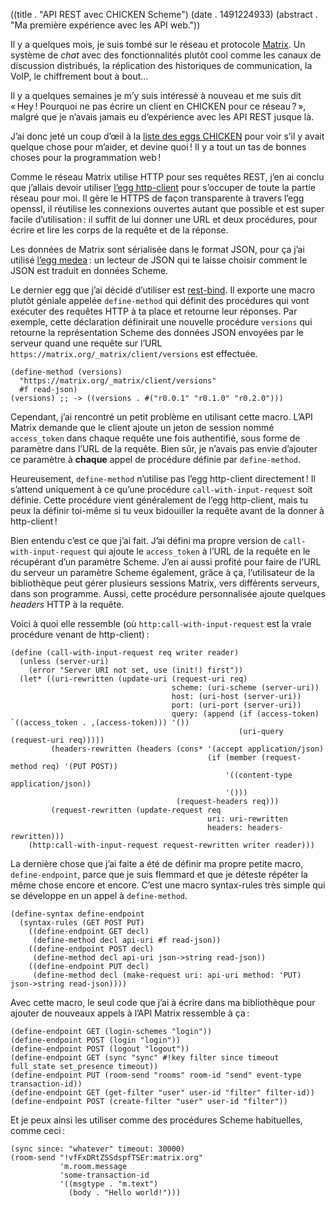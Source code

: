 ((title . "API REST avec CHICKEN Scheme")
 (date . 1491224933)
 (abstract . "Ma première expérience avec les API web."))

Il y a quelques mois, je suis tombé sur le réseau et protocole [Matrix][matrix].
Un système de *chat* avec des fonctionnalités plutôt cool comme les canaux de discussion distribués, la réplication des historiques de communication, la VoIP, le chiffrement bout à bout…

Il y a quelques semaines je m’y suis intéressé à nouveau et me suis dit « Hey ! Pourquoi ne pas écrire un client en CHICKEN pour ce réseau ? », malgré que je n’avais jamais eu d’expérience avec les API REST jusque là.

J’ai donc jeté un coup d’œil à la [liste des eggs CHICKEN][eggindex] pour voir s’il y avait quelque chose pour m’aider, et devine quoi ! Il y a tout un tas de bonnes choses pour la programmation web !

Comme le réseau Matrix utilise HTTP pour ses requêtes REST, j’en ai conclu que j’allais devoir utiliser [l’egg http-client][http-client] pour s’occuper de toute la partie réseau pour moi. Il gère le HTTPS de façon transparente à travers l’egg openssl, il réutilise les connexions ouvertes autant que possible et est super facile d’utilisation : il suffit de lui donner une URL et deux procédures, pour écrire et lire les corps de la requête et de la réponse.

Les données de Matrix sont sérialisée dans le format JSON, pour ça j’ai utilisé [l’egg medea][medea] : un lecteur de JSON qui te laisse choisir comment le JSON est traduit en données Scheme.

Le dernier egg que j’ai décidé d’utiliser est [rest-bind][rest-bind]. Il exporte une macro plutôt géniale appelée `define-method` qui définit des procédures qui vont exécuter des requêtes HTTP à ta place et retourne leur réponses. Par exemple, cette déclaration définirait une nouvelle procédure `versions` qui retourne la représentation Scheme des données JSON envoyées par le serveur quand une requête sur l’URL `https://matrix.org/_matrix/client/versions` est effectuée.

    (define-method (versions)
      "https://matrix.org/_matrix/client/versions"
      #f read-json)
    (versions) ;; -> ((versions . #("r0.0.1" "r0.1.0" "r0.2.0")))

Cependant, j’ai rencontré un petit problème en utilisant cette macro. L’API Matrix demande que le client ajoute un jeton de session nommé `access_token` dans chaque requête une fois authentifié, sous forme de paramètre dans l’URL de la requête. Bien sûr, je n’avais pas envie d’ajouter ce paramètre à **chaque** appel de procédure définie par `define-method`.

Heureusement, `define-method` n’utilise pas l’egg http-client directement ! Il s’attend uniquement à ce qu’une procédure `call-with-input-request` soit définie. Cette procédure vient généralement de l’egg http-client, mais tu peux la définir toi-même si tu veux bidouiller la requête avant de la donner à http-client !

Bien entendu c’est ce que j’ai fait. J’ai défini ma propre version de `call-with-input-request` qui ajoute le `access_token` à l’URL de la requête en le récupérant d’un paramètre Scheme. J’en ai aussi profité pour faire de l’URL du serveur un paramètre Scheme également, grâce à ça, l’utilisateur de la bibliothèque peut gérer plusieurs sessions Matrix, vers différents serveurs, dans son programme. Aussi, cette procédure personnalisée ajoute quelques *headers* HTTP à la requête.

Voici à quoi elle ressemble (où `http:call-with-input-request` est la vraie procédure venant de http-client) :

    (define (call-with-input-request req writer reader)
      (unless (server-uri)
        (error "Server URI not set, use (init!) first"))
      (let* ((uri-rewritten (update-uri (request-uri req)
                                        scheme: (uri-scheme (server-uri))
                                        host: (uri-host (server-uri))
                                        port: (uri-port (server-uri))
                                        query: (append (if (access-token) `((access_token . ,(access-token))) '())
                                                       (uri-query (request-uri req)))))
             (headers-rewritten (headers (cons* '(accept application/json)
                                                (if (member (request-method req) '(PUT POST))
                                                    '((content-type application/json))
                                                    '()))
                                         (request-headers req)))
             (request-rewritten (update-request req
                                                uri: uri-rewritten
                                                headers: headers-rewritten)))
        (http:call-with-input-request request-rewritten writer reader)))

La dernière chose que j’ai faite a été de définir ma propre petite macro, `define-endpoint`, parce que je suis flemmard et que je déteste répéter la même chose encore et encore. C’est une macro syntax-rules très simple qui se développe en un appel à `define-method`.

    (define-syntax define-endpoint
      (syntax-rules (GET POST PUT)
        ((define-endpoint GET decl)
         (define-method decl api-uri #f read-json))
        ((define-endpoint POST decl)
         (define-method decl api-uri json->string read-json))
        ((define-endpoint PUT decl)
         (define-method decl (make-request uri: api-uri method: 'PUT) json->string read-json))))

Avec cette macro, le seul code que j’ai à écrire dans ma bibliothèque pour ajouter de nouveaux appels à l’API Matrix ressemble à ça :

    (define-endpoint GET (login-schemes "login"))
    (define-endpoint POST (login "login"))
    (define-endpoint POST (logout "logout"))
    (define-endpoint GET (sync "sync" #!key filter since timeout full_state set_presence timeout))
    (define-endpoint PUT (room-send "rooms" room-id "send" event-type transaction-id))
    (define-endpoint GET (get-filter "user" user-id "filter" filter-id))
    (define-endpoint POST (create-filter "user" user-id "filter"))

Et je peux ainsi les utiliser comme des procédures Scheme habituelles, comme ceci :

    (sync since: "whatever" timeout: 30000)
    (room-send "!vfFxDRtZSSdspfTSEr:matrix.org"
               'm.room.message
               'some-transaction-id
               '((msgtype . "m.text")
                 (body . "Hello world!")))

[matrix]: https://matrix.org
[eggindex]: https://wiki.call-cc.org/chicken-projects/egg-index-4.html
[http-client]: https://wiki.call-cc.org/egg/http-client
[medea]: https://wiki.call-cc.org/egg/medea
[rest-bind]: https://wiki.call-cc.org/egg/rest-bind
